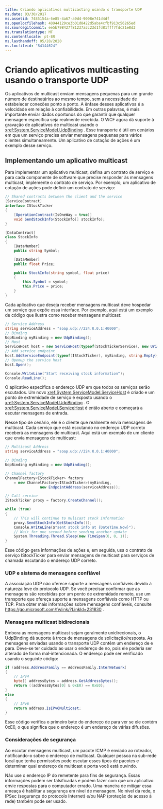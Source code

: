 ```yaml
---
title: Criando aplicativos multicasting usando o transporte UDP
ms.date: 03/30/2017
ms.assetid: 7485154a-6e85-4a67-a9d4-9008e741d4df
ms.openlocfilehash: 40944129ce3b01d8422d5aba4cfbf913c56265ed
ms.sourcegitcommit: ee5b798427f81237a3c23d1fd81fff7fdc21e8d3
ms.translationtype: MT
ms.contentlocale: pt-BR
ms.lasthandoff: 05/28/2020
ms.locfileid: "84144624"
---
```

# <a name="creating-multicasting-applications-using-the-udp-transport"></a>Criando aplicativos multicasting usando o transporte UDP
Os aplicativos de multicast enviam mensagens pequenas para um grande número de destinatários ao mesmo tempo, sem a necessidade de estabelecer conexões ponto a ponto. A ênfase desses aplicativos é a velocidade em relação à confiabilidade. Em outras palavras, é mais importante enviar dados oportunos do que garantir que qualquer mensagem específica seja realmente recebida. O WCF agora dá suporte à gravação de aplicativos de multicast usando o <xref:System.ServiceModel.UdpBinding> . Esse transporte é útil em cenários em que um serviço precisa enviar mensagens pequenas para vários clientes simultaneamente. Um aplicativo de cotação de ações é um exemplo desse serviço.  
  
## <a name="implementing-a-multicast-application"></a>Implementando um aplicativo multicast  
 Para implementar um aplicativo multicast, defina um contrato de serviço e para cada componente de software que precise responder às mensagens multicast, implemente o contrato de serviço. Por exemplo, um aplicativo de cotação de ações pode definir um contrato de serviço:  
  
```csharp
// Shared contracts between the client and the service  
[ServiceContract]
interface IStockTicker
{
    [OperationContract(IsOneWay = true)]
    void SendStockInfo(StockInfo[] stockInfo);
}

[DataContract]
class StockInfo
{
    [DataMember]
    public string Symbol;

    [DataMember]
    public float Price;

    public StockInfo(string symbol, float price)
    {
        this.Symbol = symbol;
        this.Price = price;
    }
}
```  
  
 Cada aplicativo que deseja receber mensagens multicast deve hospedar um serviço que expõe essa interface.  Por exemplo, aqui está um exemplo de código que ilustra como receber mensagens multicast:  
  
```csharp
// Service Address
string serviceAddress = "soap.udp://224.0.0.1:40000";
// Binding
UdpBinding myBinding = new UdpBinding();
// Host
ServiceHost host = new ServiceHost(typeof(StockTickerService), new Uri(serviceAddress));
// Add service endpoint
host.AddServiceEndpoint(typeof(IStockTicker), myBinding, string.Empty);
// Openup the service host
host.Open();

Console.WriteLine("Start receiving stock information");
Console.ReadLine();
```  
  
 O aplicativo especifica o endereço UDP em que todos os serviços serão escutados. Um novo <xref:System.ServiceModel.ServiceHost> é criado e um ponto de extremidade de serviço é exposto usando o <xref:System.ServiceModel.UdpBinding> . O <xref:System.ServiceModel.ServiceHost> é então aberto e começará a escutar mensagens de entrada.  
  
 Nesse tipo de cenário, ele é o cliente que realmente envia mensagens de multicast. Cada serviço que está escutando no endereço UDP correto receberá as mensagens de multicast. Aqui está um exemplo de um cliente que envia mensagens de multicast:  
  
```csharp
// Multicast Address
string serviceAddress = "soap.udp://224.0.0.1:40000";

// Binding
UdpBinding myBinding = new UdpBinding();

// Channel factory
ChannelFactory<IStockTicker> factory
    = new ChannelFactory<IStockTicker>(myBinding,
                new EndpointAddress(serviceAddress));

// Call service
IStockTicker proxy = factory.CreateChannel();

while (true)
{
    // This will continue to mulicast stock information
    proxy.SendStockInfo(GetStockInfo());
    Console.WriteLine($"sent stock info at {DateTime.Now}");
    // Wait for one second before sending another update
    System.Threading.Thread.Sleep(new TimeSpan(0, 0, 1));
}
```  
  
 Esse código gera informações de ações e, em seguida, usa o contrato de serviço IStockTicker para enviar mensagens de multicast para serviços de chamada escutando o endereço UDP correto.  
  
### <a name="udp-and-reliable-messaging"></a>UDP e sistema de mensagens confiável  
  A associação UDP não oferece suporte a mensagens confiáveis devido à natureza leve do protocolo UDP. Se você precisar confirmar que as mensagens são recebidas por um ponto de extremidade remoto, use um transporte que ofereça suporte a mensagens confiáveis como HTTP ou TCP. Para obter mais informações sobre mensagens confiáveis, consulte <https://go.microsoft.com/fwlink/?LinkId=231830> .  
  
### <a name="two-way-multicast-messaging"></a>Mensagens multicast bidirecionais  
 Embora as mensagens multicast sejam geralmente unidirecionais, o UdpBinding dá suporte à troca de mensagens de solicitação/resposta. As mensagens enviadas usando o transporte UDP contêm um endereço de e para. Deve-se ter cuidado ao usar o endereço de no, pois ele poderia ser alterado de forma mal-intencionada.  O endereço pode ser verificado usando o seguinte código:  
  
```csharp
if (address.AddressFamily == AddressFamily.InterNetwork)
{
    // IPv4
    byte[] addressBytes = address.GetAddressBytes();
    return ((addressBytes[0] & 0xE0) == 0xE0);
}
else
{
    // IPv6
    return address.IsIPv6Multicast;
}
```  
  
 Esse código verifica o primeiro byte do endereço de para ver se ele contém 0xE0, o que significa que o endereço é um endereço de várias difusões.  
  
### <a name="security-considerations"></a>Considerações de segurança  
 Ao escutar mensagens multicast, um pacote ICMP é enviado ao roteador, notificando-o sobre o endereço de multicast. Qualquer pessoa na sub-rede local que tenha permissões pode escutar esses tipos de pacotes e determinar qual endereço de multicast e porta você está ouvindo.  
  
 Não use o endereço IP do remetente para fins de segurança. Essas informações podem ser falsificadas e podem fazer com que um aplicativo envie respostas para o computador errado. Uma maneira de mitigar essa ameaça é habilitar a segurança em nível de mensagem. No nível da rede, o IPSec (segurança do protocolo Internet) e/ou NAP (proteção de acesso à rede) também pode ser usado.
